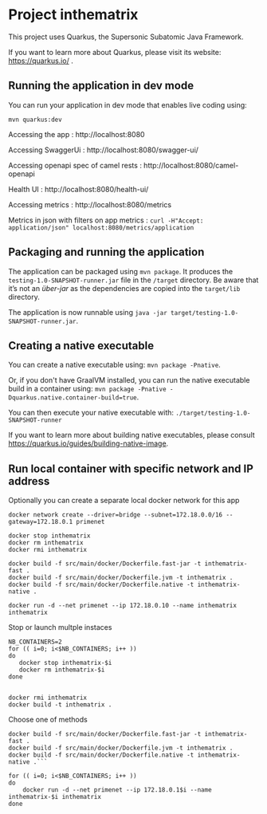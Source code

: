 # Project inthematrix

This project uses Quarkus, the Supersonic Subatomic Java Framework.

If you want to learn more about Quarkus, please visit its website: https://quarkus.io/ .

## Running the application in dev mode

You can run your application in dev mode that enables live coding using:
```
mvn quarkus:dev
```

Accessing the app : http://localhost:8080

Accessing SwaggerUi : http://localhost:8080/swagger-ui/

Accessing openapi spec of camel rests : http://localhost:8080/camel-openapi

Health UI : http://localhost:8080/health-ui/

Accessing metrics : http://localhost:8080/metrics

Metrics in json with filters on app metrics : `curl -H"Accept: application/json" localhost:8080/metrics/application`

## Packaging and running the application

The application can be packaged using `mvn package`.
It produces the `testing-1.0-SNAPSHOT-runner.jar` file in the `/target` directory.
Be aware that it’s not an _über-jar_ as the dependencies are copied into the `target/lib` directory.

The application is now runnable using `java -jar target/testing-1.0-SNAPSHOT-runner.jar`.

## Creating a native executable

You can create a native executable using: `mvn package -Pnative`.

Or, if you don't have GraalVM installed, you can run the native executable build in a container using: `mvn package -Pnative -Dquarkus.native.container-build=true`.

You can then execute your native executable with: `./target/testing-1.0-SNAPSHOT-runner`

If you want to learn more about building native executables, please consult https://quarkus.io/guides/building-native-image.

## Run local container with specific network and IP address

Optionally you can create a separate local docker network for this app

```
docker network create --driver=bridge --subnet=172.18.0.0/16 --gateway=172.18.0.1 primenet 
```

```
docker stop inthematrix
docker rm inthematrix
docker rmi inthematrix

docker build -f src/main/docker/Dockerfile.fast-jar -t inthematrix-fast .
docker build -f src/main/docker/Dockerfile.jvm -t inthematrix .
docker build -f src/main/docker/Dockerfile.native -t inthematrix-native .

docker run -d --net primenet --ip 172.18.0.10 --name inthematrix inthematrix
```


Stop or launch multple instaces

```
NB_CONTAINERS=2
for (( i=0; i<$NB_CONTAINERS; i++ ))
do
   docker stop inthematrix-$i
   docker rm inthematrix-$i
done


docker rmi inthematrix
docker build -t inthematrix .
```

Choose one of methods
```
docker build -f src/main/docker/Dockerfile.fast-jar -t inthematrix-fast .
docker build -f src/main/docker/Dockerfile.jvm -t inthematrix .
docker build -f src/main/docker/Dockerfile.native -t inthematrix-native .```
```
```
for (( i=0; i<$NB_CONTAINERS; i++ ))
do
    docker run -d --net primenet --ip 172.18.0.1$i --name inthematrix-$i inthematrix
done

```